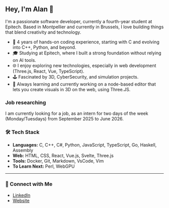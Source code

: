 ## Hey, I'm Alan 👋

I'm a passionate software developer, currently a fourth-year student at Epitech. Based in Montpellier and currently in Brussels, I love building things that blend creativity and technology.

- 🚀 4 years of hands-on coding experience, starting with C and evolving into C++, Python, and beyond.
- 🎓 Studying at Epitech, where I built a strong foundation without relying on AI tools.
- 🌐 I enjoy exploring new technologies, especially in web development (Three.js, React, Vue, TypeScript).
- 🕹️ Fascinated by 3D, CyberSecurity, and simulation projects.
- 🧠 Always learning and currently working on a node-based editor that lets you create visuals in 3D on the web, using Three.JS.

### Job researching

I am currently looking for a job, as an intern for two days of the week (Monday/Tuesdays) from September 2025 to June 2026.

### 🛠 Tech Stack

- **Languages:** C, C++, C#, Python, JavaScript, TypeScript, Go, Haskell, Assembly
- **Web:** HTML, CSS, React, Vue.js, Svelte, Three.js
- **Tools:** Docker, Git, Markdown, VsCode, Vim
- **To Learn Next:** Perl, WebGPU

---

### 🤝 Connect with Me

- [LinkedIn](https://www.linkedin.com/in/alan-treb-91a6142b5/)
- [Website](https://extrabinoss.github.io/)
